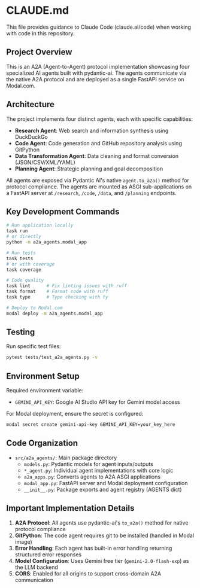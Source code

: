 # CLAUDE.md

This file provides guidance to Claude Code (claude.ai/code) when working with code in this repository.

## Project Overview

This is an A2A (Agent-to-Agent) protocol implementation showcasing four specialized AI agents built with pydantic-ai. The agents communicate via the native A2A protocol and are deployed as a single FastAPI service on Modal.com.

## Architecture

The project implements four distinct agents, each with specific capabilities:
- **Research Agent**: Web search and information synthesis using DuckDuckGo
- **Code Agent**: Code generation and GitHub repository analysis using GitPython
- **Data Transformation Agent**: Data cleaning and format conversion (JSON/CSV/XML/YAML)
- **Planning Agent**: Strategic planning and goal decomposition

All agents are exposed via Pydantic AI's native `agent.to_a2a()` method for protocol compliance. The agents are mounted as ASGI sub-applications on a FastAPI server at `/research`, `/code`, `/data`, and `/planning` endpoints.

## Key Development Commands

```bash
# Run application locally
task run
# or directly
python -m a2a_agents.modal_app

# Run tests
task tests
# or with coverage
task coverage

# Code quality
task lint      # Fix linting issues with ruff
task format    # Format code with ruff
task type      # Type checking with ty

# Deploy to Modal.com
modal deploy -m a2a_agents.modal_app
```

## Testing

Run specific test files:
```bash
pytest tests/test_a2a_agents.py -v
```

## Environment Setup

Required environment variable:
- `GEMINI_API_KEY`: Google AI Studio API key for Gemini model access

For Modal deployment, ensure the secret is configured:
```bash
modal secret create gemini-api-key GEMINI_API_KEY=your_key_here
```

## Code Organization

- `src/a2a_agents/`: Main package directory
  - `models.py`: Pydantic models for agent inputs/outputs
  - `*_agent.py`: Individual agent implementations with core logic
  - `a2a_apps.py`: Converts agents to A2A ASGI applications
  - `modal_app.py`: FastAPI server and Modal deployment configuration
  - `__init__.py`: Package exports and agent registry (AGENTS dict)

## Important Implementation Details

1. **A2A Protocol**: All agents use pydantic-ai's `to_a2a()` method for native protocol compliance
2. **GitPython**: The code agent requires git to be installed (handled in Modal image)
3. **Error Handling**: Each agent has built-in error handling returning structured error responses
4. **Model Configuration**: Uses Gemini free tier (`gemini-2.0-flash-exp`) as the LLM backend
5. **CORS**: Enabled for all origins to support cross-domain A2A communication